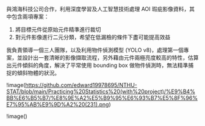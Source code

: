 與鴻海科技公司合作，利用深度學習及人工智慧技術處理 AOI 瑕疵影像資料，其中包含兩項專案：
1. 將目標元件從原始元件精準進行裁切
2. 對元件影像進行二元分類，希望在低漏檢的條件下盡可能提高效益

我負責領導一個三人團隊，以及利用物件偵測模型 (YOLO v8)，處理第一個專案，並設計出一套清晰的影像擷取流程，另外藉由元件兩極亮度較高的特性，估算出元件傾斜的角度，解決了平常使用 bounding box 做物件偵測時，無法精準捕捉的傾斜物體的狀況。

!image(https://github.com/edward19978695/NTHU-STAT/blob/main/Practicing%20Statistics%20(with%20project)/%E9%B4%BB%E6%B5%B7/%E8%9E%A2%E5%B9%95%E6%93%B7%E5%8F%96%E7%95%AB%E9%9D%A2%20(231).png)

!image()
